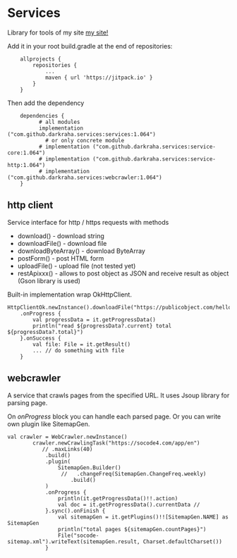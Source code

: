 # Services

Library for tools of my site [my site!](https://socode4.com)

Add it in your root build.gradle at the end of repositories:
```
	allprojects {
		repositories {
			...
			maven { url 'https://jitpack.io' }
		}
	}
```

Then add the dependency
```
	dependencies {
          # all modules
          implementation ("com.github.darkraha.services:services:1.064")
	        # or only concrete module
          # implementation ("com.github.darkraha.services:service-core:1.064")
          # implementation ("com.github.darkraha.services:service-http:1.064")
          # implementation ("com.github.darkraha.services:webcrawler:1.064")
	}
```

## http client
Service interface for http / https requests with methods
  * download() - download string
  * downloadFile() - download file
  * downloadByteArray() - download ByteArray
  * postForm() - post HTML form
  * uploadFile() - upload file (not tested yet)
  * restApixxx() - allows to post object as JSON and receive result as object (Gson library is used)

Built-in implementation wrap OkHttpClient.

```
HttpClientOk.newInstance().downloadFile("https://publicobject.com/helloworld.txt")
    .onProgress {
        val progressData = it.getProgressData()
        println("read ${progressData?.current} total ${progressData?.total}")
    }.onSuccess {
        val file: File = it.getResult()
        ... // do something with file
    }
```

## webcrawler
A service that crawls pages from the specified URL. It uses Jsoup library for parsing page.

On *onProgress* block you can handle each parsed page. Or you can write own plugin like SitemapGen.

```
val crawler = WebCrawler.newInstance()
        crawler.newCrawlingTask("https://socode4.com/app/en")
           // .maxLinks(40)
            .build()
            .plugin(
                SitemapGen.Builder()
                 //   .changeFreq(SitemapGen.ChangeFreq.weekly)
                    .build()
            )
            .onProgress {
                println(it.getProgressData()!!.action)
                val doc = it.getProgressData().currentData // 
            }.sync().onFinish {
                val sitemapGen = it.getPlugins()!![SitemapGen.NAME] as SitemapGen
                println("total pages ${sitemapGen.countPages}")
                File("socode-sitemap.xml").writeText(sitemapGen.result, Charset.defaultCharset())
            }
```
